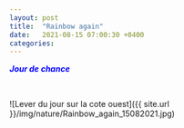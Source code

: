 ```yaml
---
layout: post
title:  "Rainbow again"
date:   2021-08-15 07:00:30 +0400
categories: 
---
```


<span style="color: blue">***Jour de chance***</span>

<br>

![Lever du jour sur la cote ouest]({{ site.url }}/img/nature/Rainbow_again_15082021.jpg)